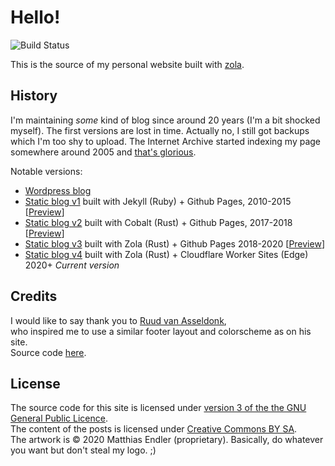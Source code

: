 # Hello!

![Build Status](https://github.com/mre/mre.github.io/workflows/CI/badge.svg)

This is the source of my personal website built with [zola](https://www.getzola.org/).

## History

I'm maintaining _some_ kind of blog since around 20 years (I'm a bit shocked myself).
The first versions are lost in time. Actually no, I still got backups which I'm too shy to upload.
The Internet Archive started indexing my page somewhere around 2005 and [that's glorious](https://web.archive.org/web/20050203114107/http://www.matthias-endler.de/).

Notable versions:

- [Wordpress blog](https://web.archive.org/web/20070213064114/http://matthias-endler.de/)
- [Static blog v1](https://github.com/mre/mre.github.io.v1) built with Jekyll (Ruby) + Github Pages, 2010-2015 [[Preview](https://web.archive.org/web/20120302065002/http://www.matthias-endler.de/)]
- [Static blog v2](https://github.com/mre/mre.github.io.v2) built with Cobalt (Rust) + Github Pages, 2017-2018 [[Preview](https://web.archive.org/web/20180402070633/https://matthias-endler.de/)]
- [Static blog v3](https://github.com/mre/mre.github.io.v3) built with Zola (Rust) + Github Pages 2018-2020 [[Preview](https://web.archive.org/web/20200707132710/https://endler.dev/)]
- [Static blog v4](https://github.com/mre/endler.dev) built with Zola (Rust) + Cloudflare Worker Sites (Edge) 2020+ _Current version_

## Credits

I would like to say thank you to [Ruud van Asseldonk](https://ruudvanasseldonk.com/),  
who inspired me to use a similar footer layout and colorscheme as on his site.  
Source code [here](https://github.com/ruuda/blog).

## License

The source code for this site is licensed under [version 3 of the the GNU General Public Licence](https://www.gnu.org/licenses/gpl-3.0.en.html).  
The content of the posts is licensed under [Creative Commons BY SA](https://creativecommons.org/licenses/by-sa/3.0/).  
The artwork is &copy; 2020 Matthias Endler (proprietary). Basically, do whatever you want but don't steal my logo. ;)
